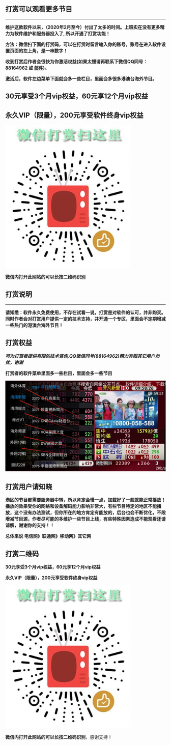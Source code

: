 ## **打赏可以观看更多节目**

------

**维护这款软件以来，（2020年2月至今）付出了太多的时间。上班实在没有更多精力为软件维护和服务器投入了, 所以开通了打赏功能！**

**方法：微信扫下面的打赏码，可以在打赏时留言输入你的账号，账号在进入软件设置页面的左上角，是一串数字！**

**收到打赏后作者会很快为你激活权益(如果太慢请再联系下微信QQ同号：88164962 或 [邮件](mailto:zhoujie218@gmail.com))。**

**激活后，软件左边菜单下面就会多一些栏目，里面会多很多港澳台海外节目。**



## 30元享受3个月vip权益，60元享12个月vip权益

## 永久VIP（限量），200元享受软件终身vip权益

![202211021904756](assets/202211021904756.jpeg)

**微信内打开此网站的可以长按二维码识别**



## **打赏说明**

------


**请知悉：软件永久免费使用，不存在试看一说，打赏是对软件的认可，并非购买。
同时作者会对打赏用户提供一定的技术支持，并开通一个专区，里面会不定期增减一些热门的港澳台海外节目！**



## **打赏权益**

***可为打赏者提供有限的技术咨询,QQ微信同号(88164962)精力有限其它用户勿扰，谢谢***

**打赏者的软件菜单里面多一些栏目，里面会多一些节目**

![image-20240826100011873](assets/image-20240826100011873.webp)





## **打赏用户请知晓**

**港区的节目都需要服务器中转，所以肯定会慢一点，加载好了一般就能正常播放！播放的效果受你的网络和设备解码能力影响非常大，有些节目特定的地区不能播放，这个没有办法测试，但你所在的地方肯定有能放的，后台也会不断优化，不段增减节目源，作者尽可能的多维护一些节目上线，有些特殊因素造成不能观看还请谅解，谢谢你的支持！！**

**总体来说 电信网》联通网》移动网》其它网**









## 打赏二维码 ##

**30元享受3个月vip权益，60元享12个月vip权益**

**永久VIP（限量），200元享受软件终身vip权益**

![202211021904756](assets/202211021904756.jpeg)

**微信内打开此网站的可以长按二维码识别**，感谢支持！